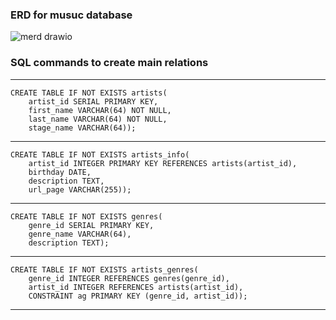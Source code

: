 ### ERD for musuc database

![merd drawio](https://user-images.githubusercontent.com/95244436/169039402-a54f3e91-0e1e-4eba-949d-68c1392dce03.png)



### SQL commands to create main relations

***

    CREATE TABLE IF NOT EXISTS artists(  
        artist_id SERIAL PRIMARY KEY,  
        first_name VARCHAR(64) NOT NULL,  
        last_name VARCHAR(64) NOT NULL,  
        stage_name VARCHAR(64));  

***

    CREATE TABLE IF NOT EXISTS artists_info(  
	    artist_id INTEGER PRIMARY KEY REFERENCES artists(artist_id),  
	    birthday DATE,  
	    description TEXT,  
	    url_page VARCHAR(255));  

***
    
    CREATE TABLE IF NOT EXISTS genres(  
        genre_id SERIAL PRIMARY KEY,  
        genre_name VARCHAR(64),  
        description TEXT);  

***

    CREATE TABLE IF NOT EXISTS artists_genres(  
        genre_id INTEGER REFERENCES genres(genre_id),  
        artist_id INTEGER REFERENCES artists(artist_id),  
        CONSTRAINT ag PRIMARY KEY (genre_id, artist_id));  

***

